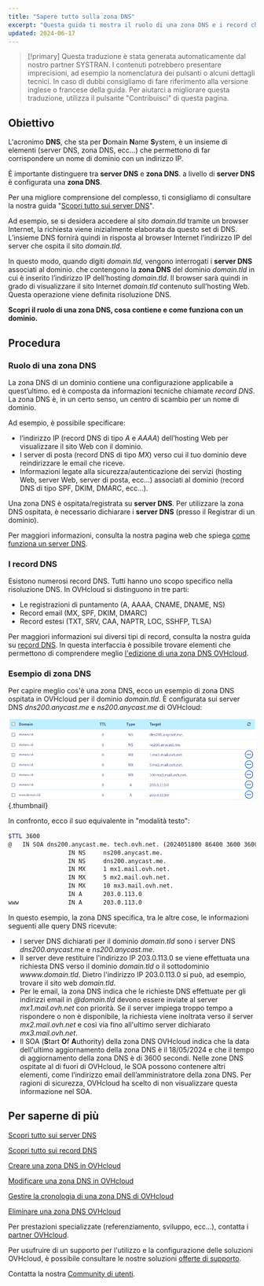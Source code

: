 ```yaml
---
title: "Sapere tutto sulla zona DNS"
excerpt: "Questa guida ti mostra il ruolo di una zona DNS e i record che contiene per un dominio"
updated: 2024-06-17
---
```


> [!primary]
> Questa traduzione è stata generata automaticamente dal nostro partner SYSTRAN. I contenuti potrebbero presentare imprecisioni, ad esempio la nomenclatura dei pulsanti o alcuni dettagli tecnici. In caso di dubbi consigliamo di fare riferimento alla versione inglese o francese della guida. Per aiutarci a migliorare questa traduzione, utilizza il pulsante "Contribuisci" di questa pagina.
>

## Obiettivo

L'acronimo **DNS**, che sta per **D**omain **N**ame **S**ystem, è un insieme di elementi (server DNS, zona DNS, ecc...) che permettono di far corrispondere un nome di dominio con un indirizzo IP.

È importante distinguere tra **server DNS** e **zona DNS**. a livello di **server DNS** è configurata una **zona DNS**.

Per una migliore comprensione del complesso, ti consigliamo di consultare la nostra guida "[Scopri tutto sui server DNS](/pages/web_cloud/domains/dns_server_general_information)".

Ad esempio, se si desidera accedere al sito *domain.tld* tramite un browser Internet, la richiesta viene inizialmente elaborata da questo set di DNS. L’insieme DNS fornirà quindi in risposta al browser Internet l’indirizzo IP del server che ospita il sito *domain.tld*.

In questo modo, quando digiti *domain.tld*, vengono interrogati i **server DNS** associati al dominio. che contengono la **zona DNS** del dominio *domain.tld* in cui è inserito l’indirizzo IP dell’hosting *domain.tld*. Il browser sarà quindi in grado di visualizzare il sito Internet *domain.tld* contenuto sull’hosting Web. Questa operazione viene definita risoluzione DNS.

**Scopri il ruolo di una zona DNS, cosa contiene e come funziona con un dominio.**

## Procedura

### Ruolo di una zona DNS

La zona DNS di un dominio contiene una configurazione applicabile a quest’ultimo. ed è composta da informazioni tecniche chiamate *record DNS*. La zona DNS è, in un certo senso, un centro di scambio per un nome di dominio.

Ad esempio, è possibile specificare:

- l’indirizzo IP (record DNS di tipo *A* e *AAAA*) dell’hosting Web per visualizzare il sito Web con il dominio.
- I server di posta (record DNS di tipo *MX*) verso cui il tuo dominio deve reindirizzare le email che riceve.
- Informazioni legate alla sicurezza/autenticazione dei servizi (hosting Web, server Web, server di posta, ecc...) associati al dominio (record DNS di tipo SPF, DKIM, DMARC, ecc...).

Una zona DNS è ospitata/registrata su **server DNS**. Per utilizzare la zona DNS ospitata, è necessario dichiarare i **server DNS** (presso il Registrar di un dominio).

Per maggiori informazioni, consulta la nostra pagina web che spiega [come funziona un server DNS](/links/web/domains-dns-server).

### I record DNS

Esistono numerosi record DNS. Tutti hanno uno scopo specifico nella risoluzione DNS. In OVHcloud si distinguono in tre parti:

- Le registrazioni di puntamento (A, AAAA, CNAME, DNAME, NS)
- Record email (MX, SPF, DKIM, DMARC)
- Record estesi (TXT, SRV, CAA, NAPTR, LOC, SSHFP, TLSA)

Per maggiori informazioni sui diversi tipi di record, consulta la nostra guida su [record DNS](/pages/web_cloud/domains/dns_zone_records). In questa interfaccia è possibile trovare elementi che permettono di comprendere meglio [l'edizione di una zona DNS OVHcloud](/pages/web_cloud/domains/dns_zone_edit).

### Esempio di zona DNS

Per capire meglio cos'è una zona DNS, ecco un esempio di zona DNS ospitata in OVHcloud per il dominio *domain.tld*. È configurata sui server DNS *dns200.anycast.me* e *ns200.anycast.me* di OVHcloud:

![DNS zona dashboard](/pages/assets/screens/control_panel/product-selection/web-cloud/domain-dns/dns-zone/dns-zone-dashboard.png){.thumbnail}

In confronto, ecco il suo equivalente in "modalità testo":

```bash
$TTL 3600
@	IN SOA dns200.anycast.me. tech.ovh.net. (2024051800 86400 3600 3600000 60)
                 IN NS     ns200.anycast.me.
                 IN NS     dns200.anycast.me.
                 IN MX     1 mx1.mail.ovh.net.
                 IN MX     5 mx2.mail.ovh.net.
                 IN MX     10 mx3.mail.ovh.net.
                 IN A      203.0.113.0
www              IN A      203.0.113.0
```

In questo esempio, la zona DNS specifica, tra le altre cose, le informazioni seguenti alle query DNS ricevute:

- I server DNS dichiarati per il dominio *domain.tld* sono i server DNS *dns200.anycast.me* e *ns200.anycast.me*.
- Il server deve restituire l'indirizzo IP 203.0.113.0 se viene effettuata una richiesta DNS verso il dominio *domain.tld* o il sottodominio *wwww.domain.tld*. Dietro l'indirizzo IP 203.0.113.0 si può, ad esempio, trovare il sito web *domain.tld*.
- Per le email, la zona DNS indica che le richieste DNS effettuate per gli indirizzi email in *@domain.tld* devono essere inviate al server *mx1.mail.ovh.net* con priorità. Se il server impiega troppo tempo a rispondere o non è disponibile, la richiesta viene inoltrata verso il server *mx2.mail.ovh.net* e così via fino all'ultimo server dichiarato *mx3.mail.ovh.net*.
- Il SOA (**S**tart **O**f **A**uthority) della zona DNS OVHcloud indica che la data dell'ultimo aggiornamento della zona DNS è il 18/05/2024 e che il tempo di aggiornamento della zona DNS è di 3600 secondi. Nelle zone DNS ospitate al di fuori di OVHcloud, le SOA possono contenere altri elementi, come l’indirizzo email dell’amministratore della zona DNS. Per ragioni di sicurezza, OVHcloud ha scelto di non visualizzare questa informazione nel SOA.

## Per saperne di più

[Scopri tutto sui server DNS](/pages/web_cloud/domains/dns_server_general_information)

[Scopri tutto sui record DNS](/pages/web_cloud/domains/dns_zone_records)

[Creare una zona DNS in OVHcloud](/pages/web_cloud/domains/dns_zone_create)

[Modificare una zona DNS in OVHcloud](/pages/web_cloud/domains/dns_zone_edit)

[Gestire la cronologia di una zona DNS di OVHcloud](/pages/web_cloud/domains/dns_zone_history)

[Eliminare una zona DNS OVHcloud](/pages/web_cloud/domains/dns_zone_deletion)
 
Per prestazioni specializzate (referenziamento, sviluppo, ecc...), contatta i [partner OVHcloud](/links/partner).
 
Per usufruire di un supporto per l'utilizzo e la configurazione delle soluzioni OVHcloud, è possibile consultare le nostre soluzioni [offerte di supporto](/links/support).
 
Contatta la nostra [Community di utenti](/links/community).